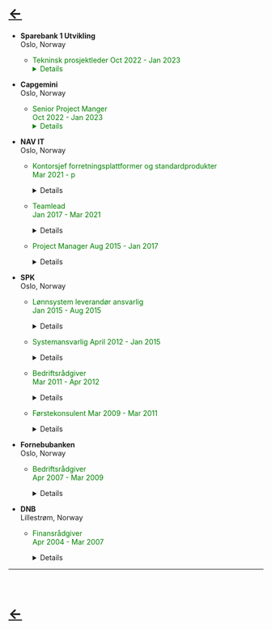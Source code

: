 # [&larr;](/index.md)


- **Sparebank 1 Utvikling**  
Oslo, Norway
  - <span style="color:green"> Tekninsk prosjektleder 
            Oct 2022 - Jan 2023
        <details>
        Senior prosjektleder innen digital transformasjon og større endringsprosjekter. Bistår virksomheter i prosessen med å transformere forretningsmodeller, produkter, tjenester og forretningsprosesser. 
Implementere bruken av ny teknologi for å forbli konkurransedyktig i dagens marked. 



- **Capgemini**  
Oslo, Norway
  - <span style="color:green"> Senior Project Manger  
            Oct 2022 - Jan 2023
        <details>
        Senior prosjektleder innen digital transformasjon. Bistår virksomheter i prosessen med å transformere forretningsmodeller, produkter, tjenester og forretningsprosesser. 
Implementere bruken av ny teknologi for å forbli konkurransedyktig i dagens marked.
Skills: Information Technology · Project Management · PRINCE2 · Change Management · Agile Methodologies
       

- **NAV IT**  
Oslo, Norway
  - <span style="color:green"> Kontorsjef forretningsplattformer og standardprodukter  
            Mar 2021 - p
        <details>
        Personalleder for et kontor som har ansvar for å ivareta kompetanse og kapasitet iht. utvikling og vedlikehold av forretningsplattformer samt standardprodukter. Medarbeiderene utvikler løsninger med verktøy som Salesforce, UIPath, Tableau, AltInn, OEBS m.fl.
       

  - <span style="color:green"> Teamlead  
            Jan 2017 - Mar 2021
        <details>
        Utøve daglig ledelse, og sørge for god organisering og oppgavefordeling i teamet.
Bidra til smidighet og fremdrift i teamet. Bygge velfungerende team med gode tilbakemeldingssløyfer som bidrar til at teamet leverer enklere, bedre og raskere. Legge til rette for kontinuerlig læring og støtte opp om en kultur hvor det er lov å feile. Sikre at teamet har riktig kompetanse og kapasitet. Pådriver for at teamet jobber etter etablerte metodikker, og bidra til at teamet tester ut forbedringer og ser på nye måter å jobbe på. Sikre gode beslutninger og tydelige prioriteringer sammen med produkteier og teamet.
Sørge for at teamet tar eierskap til hvilke strategiske mål teamet skal nå, og den verdien teamet skal gi gjennom å etablere visjon og målbilde sammen med teamet.

       
  - <span style="color:green">Project Manager
            Aug 2015 - Jan 2017
        <details>    
        Ledelse av prosjekter fra forprosjektfasen og helt til til overlevering til drift og forvaltning. Ansvarlig for Målstyring, ressursallokering, kvalitetsstyring, rapportering, budsjett og endring- og avviksledelse
       

- **SPK**  
Oslo, Norway
  - <span style="color:green"> Lønnsystem leverandør ansvarlig  
            Jan 2015 - Aug 2015
        <details>
        Ansvarlig for systemet rundt innhenting av lønns og stillingsdata.
Ansvarlig for planlegging av økt effektivitet iht. reaktivt arbeid med kundedata/masterdata – løpende oppdateringer i samarbeid med resten av virksomheten
Plan for systematisk proaktivt arbeid med kundedata ved integrering/verifisering av data mot andre register.
Analyse arbeid iht. status på master i hoved-databasen
Ansvarlig for å foreslå tiltak for forbedring av kundedata i hovedbasen
Ansvarlig for å implementere aktiviteter for korrigering av feil i kundedata/master data Analyser og statusrapporter på data konsistens på tvers av virksomheten
        

  - <span style="color:green"> Systemansvarlig
            April 2012 - Jan 2015
        <details>
        Ansvarlig for systemet rundt innhenting av lønns og stillingsdata. Prosjektarbeid, kontakt ut mot lønnssystem leverandører/Altinn
Medlem av Nettverk for Informasjonssikkerhet, NIFS (Difi)
Medlem av Innovasjon@Altinn
Sertifisert ISO 27001 Lead Implementer
       

  - <span style="color:green"> Bedriftsrådgiver  
            Mar 2011 - Apr 2012
        <details>
        Rådgivning til SPK sine bedriftskunder
       

  - <span style="color:green"> Førstekonsulent
            Mar 2009 - Mar 2011  
        <details>
        Behandling av lånesøknad
        

- **Fornebubanken**  
    Oslo, Norway
  - <span style="color:green"> Bedriftsrådgiver  
            Apr 2007 - Mar 2009

     <details>
        Rådgivning til bankens bedrifts kunder


- **DNB**  
    Lillestrøm, Norway
  - <span style="color:green"> Finansrådgiver  
            Apr 2004 - Mar 2007  
    
    <details>
        Rådgivning innen plasserings produkter
        

---
<br>

# [&larr;](/index.md)
